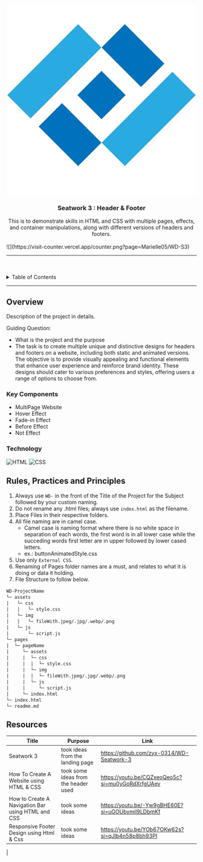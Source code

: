 <a name="readme-top">

<br/>

<br />
<div align="center">
  <a href="https://github.com/Marielle05/">
    <img src="./assets/img/logo1.png" alt="" width="">
  </a>
  <h3 align="center">Seatwork 3 : Header & Footer</h3>
</div>
<div align="center">
 This is to demonstrate skills in HTML and CSS with multiple pages, effects, and container manipulations, along with different versions of headers and footers.
</div>

<br />
![](https://visit-counter.vercel.app/counter.png?page=Marielle05/WD-S3)

---

<br />
<br />

<details>
  <summary>Table of Contents</summary>
  <ol>
    <li>
      <a href="#overview">Overview</a>
      <ol>
        <li>
          <a href="#key-components">Key Components</a>
        </li>
        <li>
          <a href="#technology">Technology</a>
        </li>
      </ol>
    </li>
    <li>
      <a href="#rule,-practices-and-principles">Rules, Practices and Principles</a>
    </li>
    <li>
      <a href="#resources">Resources</a>
    </li>
  </ol>
</details>

---

## Overview

<!-- The following are just sample -->
Description of the project in details.

Guiding Question:
- What is the project and the purpose
- The task is to create multiple unique and distinctive designs for headers and footers on a website, including both static and animated versions. The objective is to provide visually appealing and functional elements that enhance user experience and reinforce brand identity. These designs should cater to various preferences and styles, offering users a range of options to choose from.

### Key Components
- MultiPage Website
- Hover Effect
- Fade-in Effect
- Before Effect
- Not Effect


### Technology
![HTML](https://img.shields.io/badge/HTML-E34F26?style=for-the-badge&logo=html5&logoColor=white)
![CSS](https://img.shields.io/badge/CSS-1572B6?style=for-the-badge&logo=css3&logoColor=white)

## Rules, Practices and Principles
1. Always use `WD-` in the front of the Title of the Project for the Subject followed by your custom naming.
2. Do not rename any .html files; always use `index.html` as the filename.
3. Place Files in their respective folders.
4. All file naming are in camel case.
   - Camel case is naming format where there is no white space in separation of each words, the first word is in all lower case while the succeding words first letter are in upper followed by lower cased letters.
   - ex.: buttonAnimatedStyle.css
5. Use only `External CSS`.
6. Renaming of Pages folder names are a must, and relates to what it is doing or data it holding.
7. File Structure to follow below.

```
WD-ProjectName
└─ assets
|   └─ css
|   |   └─ style.css
|   └─ img
|   |   └─ fileWith.jpeg/.jpg/.webp/.png
|   └─ js
|       └─ script.js
└─ pages
|  └─ pageName
|     └─ assets
|     |  └─ css
|     |  |  └─ style.css
|     |  └─ img
|     |  |  └─ fileWith.jpeg/.jpg/.webp/.png
|     |  └─ js
|     |     └─ script.js
|     └─ index.html
└─ index.html
└─ readme.md
```

## Resources
| Title | Purpose | Link |
|-|-|-|
| Seatwork 3 | took ideas from the landing page | https://github.com/zyx-0314/WD-Seatwork-3|
|How To Create A Website using HTML & CSS | took some ideas from the header used |https://youtu.be/CQZxeoQeo5c?si=mu0yGoRdXrfgUAev|
|How to Create A Navigation Bar using HTML and CSS |took some ideas |https://youtu.be/-Yw9gBHE60E?si=uGOUbvmil9LDbmKf|
|Responsive Footer Design using Html & Css|took some ideas|https://youtu.be/YOb67OKw62s?si=qJlb4n58p8bh93PI
|